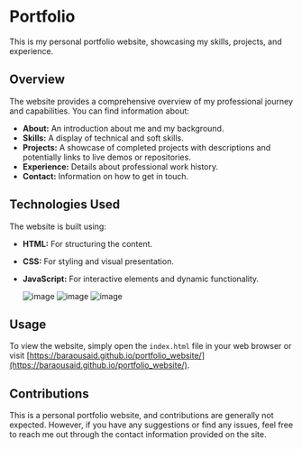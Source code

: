 # Portfolio

This is my personal portfolio website, showcasing my skills, projects, and experience.

## Overview

The website provides a comprehensive overview of my professional journey and capabilities. You can find information about:

* **About:** An introduction about me and my background.
* **Skills:** A display of technical and soft skills.
* **Projects:** A showcase of completed projects with descriptions and potentially links to live demos or repositories.
* **Experience:** Details about professional work history.
* **Contact:** Information on how to get in touch.

## Technologies Used

The website is built using:

* **HTML:** For structuring the content.
* **CSS:** For styling and visual presentation.
* **JavaScript:** For interactive elements and dynamic functionality.

  ![image](https://img.shields.io/badge/HTML5-E34F26?style=for-the-badge&logo=html5&logoColor=white)
  ![image](https://img.shields.io/badge/CSS3-1572B6?style=for-the-badge&logo=css3&logoColor=white)
  ![image]([https://img.shields.io/badge/CSS3-1572B6?style=for-the-badge&logo=css3&logoColor=white](https://img.shields.io/badge/JavaScript-323330?style=for-the-badge&logo=javascript&logoColor=F7DF1E))

## Usage

To view the website, simply open the `index.html` file in your web browser or visit [https://baraousaid.github.io/portfolio_website/](https://baraousaid.github.io/portfolio_website/).

## Contributions

This is a personal portfolio website, and contributions are generally not expected.
However, if you have any suggestions or find any issues, feel free to reach me out through the contact information provided on the site.

